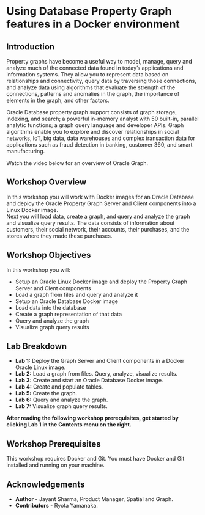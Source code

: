 # Using Database Property Graph features in a Docker environment 

## Introduction

Property graphs have become a useful way to model, manage, query and analyze much of the connected data found in today’s applications and information systems.  They allow you to represent data based on relationships and connectivity, query data by traversing those connections, and analyze data using algorithms that evaluate the strength of the connections, patterns and anomalies in the graph, the importance of elements in the graph, and other factors.

Oracle Database property graph support consists of graph storage, indexing, and search; a powerful in-memory analyst with 50 built-in, parallel analytic functions; a graph query language and developer APIs. Graph algorithms enable you to explore and discover relationships in social networks, IoT, big data, data warehouses and complex transaction data for applications such as fraud detection in banking, customer 360, and smart manufacturing.

Watch the video below for an overview of Oracle Graph.
[](youtube:-DYVgYJPbQA)

## Workshop Overview

In this workshop you will work with Docker images for an Oracle Database and deploy the Oracle Property Graph Server and Client components into a Linux Docker image.  
Next you will load data, create a graph, and query and analyze the graph and visualize query results. The data consists of information about customers, their social network, their accounts, their purchases, and the stores where they made these purchases.  

## Workshop Objectives

In this workshop you will:  
- Setup an Oracle Linux Docker image and deploy the Property Graph Server and Clent components
- Load a graph from files and query and analyze it
- Setup an Oracle Database Docker image
- Load data into the database 
- Create a graph representation of that data
- Query and analyze the graph
- Visualize graph query results

## Lab Breakdown
- **Lab 1:** Deploy the Graph Server and Client components in a Docker Oracle Linux image.
- **Lab 2:** Load a graph from files. Query, analyze, visualize results.
- **Lab 3:** Create and start an Oracle Database Docker image.
- **Lab 4:** Create and populate tables.
- **Lab 5:** Create the graph.
- **Lab 6:** Query and analyze the graph.
- **Lab 7:** Visualize graph query results.

**After reading the following workshop prerequisites, get started by clicking Lab 1 in the Contents menu on the right.**

## Workshop Prerequisites
This workshop requires Docker and Git. You must have Docker and Git installed and running on your machine.


## Acknowledgements ##

* **Author** - Jayant Sharma, Product Manager, Spatial and Graph.  
* **Contributors** - Ryota Yamanaka.